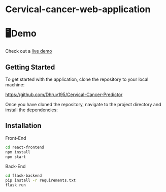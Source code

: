 # Cervical-cancer-web-application

# 🖥️Demo

Check out a [live demo](https://cancerpredictor.netlify.app/)

## Getting Started

To get started with the application, clone the repository to your local machine:

https://github.com/Dhruv195/Cervical-Cancer-Predictor

Once you have cloned the repository, navigate to the project directory and install the dependencies:

## Installation

Front-End

```bash
cd react-frontend
npm install
npm start
```

Back-End

```bash
cd flask-backend
pip install -r requirements.txt
flask run
```
